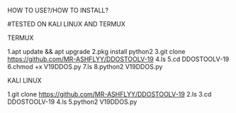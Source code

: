 HOW TO USE?/HOW TO INSTALL?

 
#TESTED ON KALI LINUX AND TERMUX

TERMUX 

1.apt update && apt upgrade
2.pkg install python2
3.git clone https://github.com/MR-ASHFLYY/DDOSTOOLV-19                                                                                                                             4.ls                                                                                                                                                                              5.cd DDOSTOOLV-19                                                                                                                                                                   6.chmod +x V19DDOS.py                                                                                                                                                            7.ls                                                                                                                                                                        8.python2 V19DDOS.py

KALI LINUX

1.git clone  https://github.com/MR-ASHFLYY/DDOSTOOLV-19                                                                                                                          2.ls                                                                                                                                                                             3.cd DDOSTOOLV-19                                                                                                                                                                4.ls                                                                                                                                                                        5.python2 V19DDOS.py
 
